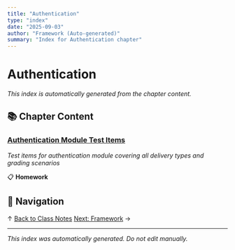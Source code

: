 ```yaml
---
title: "Authentication"
type: "index"
date: "2025-09-03"
author: "Framework (Auto-generated)"
summary: "Index for Authentication chapter"
---
```


# Authentication

*This index is automatically generated from the chapter content.*

## 📚 Chapter Content

### [Authentication Module Test Items](01_auth_test_items.md)
*Test items for authentication module covering all delivery types and grading scenarios*

📋 **Homework**

## 🧭 Navigation

↑ [Back to Class Notes](../00_master_index.md)
[Next: Framework](../02_framework/00_index.md) →

---

*This index was automatically generated. Do not edit manually.*